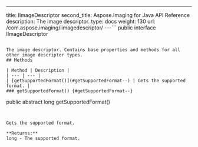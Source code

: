 ---
title: IImageDescriptor
second_title: Aspose.Imaging for Java API Reference
description: The image descriptor.
type: docs
weight: 130
url: /com.aspose.imaging/iimagedescriptor/
---```
public interface IImageDescriptor
```

The image descriptor. Contains base properties and methods for all other image descriptor types.
## Methods

| Method | Description |
| --- | --- |
| [getSupportedFormat()](#getSupportedFormat--) | Gets the supported format. |
### getSupportedFormat() {#getSupportedFormat--}
```
public abstract long getSupportedFormat()
```


Gets the supported format.

**Returns:**
long - The supported format.
